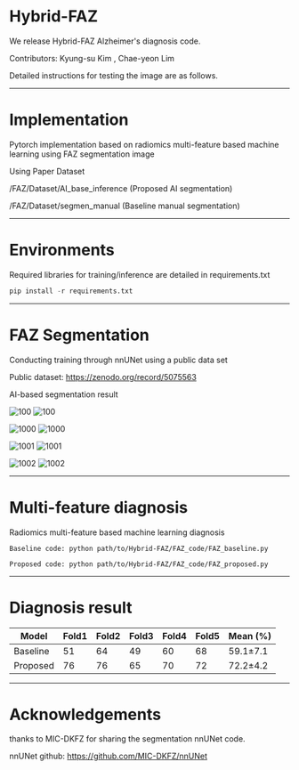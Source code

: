 # Hybrid-FAZ

We release Hybrid-FAZ Alzheimer's diagnosis code.

Contributors: Kyung-su Kim , Chae-yeon Lim

Detailed instructions for testing the image are as follows.

---

# Implementation

Pytorch implementation based on radiomics multi-feature based machine learning using FAZ segmentation image

Using Paper Dataset

/FAZ/Dataset/AI_base_inference (Proposed AI segmentation)
                      
/FAZ/Dataset/segmen_manual (Baseline manual segmentation)
                      
---

# Environments

Required libraries for training/inference are detailed in requirements.txt

```python
pip install -r requirements.txt
```

---

# FAZ Segmentation

Conducting training through nnUNet using a public data set

Public dataset: https://zenodo.org/record/5075563

AI-based segmentation result

![100](https://user-images.githubusercontent.com/86760506/206358072-0e18a8b6-ff58-410d-a988-1cd644c973f1.jpg)
![100](https://user-images.githubusercontent.com/86760506/206358135-4fd705e8-d544-45e4-9b39-cb21c91d0709.png)

![1000](https://user-images.githubusercontent.com/86760506/206358219-c84118c3-f482-4ab3-ac2c-da6f9c73bdab.jpg)
![1000](https://user-images.githubusercontent.com/86760506/206358236-d0eec3c7-2360-4248-bf25-751c3a39b270.png)

![1001](https://user-images.githubusercontent.com/86760506/206358298-4a813f4c-479f-4de9-b8ad-077fe0a0b064.jpg)
![1001](https://user-images.githubusercontent.com/86760506/206358302-23c04514-8c40-45f1-8ca7-b2a500b68e0c.png)

![1002](https://user-images.githubusercontent.com/86760506/206358340-2633dc29-e2a7-4edc-8d3a-5e7af1985ff9.jpg)
![1002](https://user-images.githubusercontent.com/86760506/206358342-f9fdba70-a7ab-4632-a122-01462911bab2.png)

---

# Multi-feature diagnosis

Radiomics multi-feature based machine learning diagnosis
```
Baseline code: python path/to/Hybrid-FAZ/FAZ_code/FAZ_baseline.py

Proposed code: python path/to/Hybrid-FAZ/FAZ_code/FAZ_proposed.py
```
---

# Diagnosis result


|Model|Fold1|Fold2|Fold3|Fold4|Fold5|Mean (%)|
|------|---|---|---|---|---|---|
|Baseline|51|64|49|60|68|59.1±7.1|
|Proposed|76|76|65|70|72|72.2±4.2|


---

# Acknowledgements

thanks to MIC-DKFZ for sharing the segmentation nnUNet code.

nnUNet github: https://github.com/MIC-DKFZ/nnUNet
